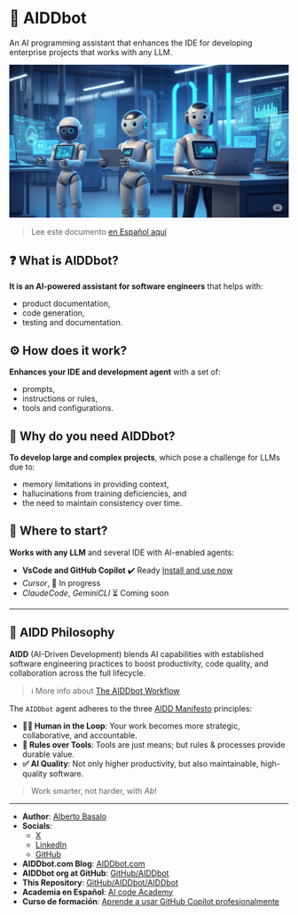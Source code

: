 # 🤖 AIDDbot

An AI programming assistant that enhances the IDE for developing enterprise projects that works with any LLM.

![AIDDbot coding agents](./docs/AIDD-bot.png)

> Lee este documento [en Español aquí](https://github.com/AIDDbot/AIDDbot/blob/main/README.es.md)

## ❓ What is AIDDbot?

**It is an AI-powered assistant for software engineers**  that helps with:

- product documentation, 
- code generation, 
- testing and documentation.

## ⚙️ How does it work?

**Enhances your IDE and development agent** with a set of:

- prompts,
- instructions or rules,
- tools and configurations.

## 🎯 Why do you need AIDDbot?

**To develop large and complex projects**, which pose a challenge for LLMs due to:

- memory limitations in providing context,
- hallucinations from training deficiencies, and
- the need to maintain consistency over time.

## 🚀 Where to start?

**Works with any LLM** and several IDE with AI-enabled agents:

- **VsCode and GitHub Copilot** ✔️ Ready [Install and use now](https://github.com/AIDDbot/AIDDbot/blob/main/docs/vscode_aiddbot.md)
- _Cursor_, 🚧 In progress
- _ClaudeCode_, _GeminiCLI_ ⏳ Coming soon

---

## 💭 AIDD Philosophy

**AIDD** (AI-Driven Development) blends AI capabilities with established software engineering practices to boost productivity, code quality, and collaboration across the full lifecycle.

> ℹ️ More info about [The AIDDbot Workflow](https://aiddbot.com/aiddbot-in-your-workflow)

The `AIDDbot` agent adheres to the three [AIDD Manifesto](https://aiddbot.com/aidd-manifesto) principles:

- **🧑‍💻 Human in the Loop**: Your work becomes more strategic, collaborative, and accountable.
- **🔧 Rules over Tools**: Tools are just means; but rules & processes provide durable value.
- **✅ AI Quality**: Not only higher productivity, but also maintainable, high-quality software.

> Work smarter, not harder, with _Ab_!

---

- **Author**: [Alberto Basalo](https://albertobasalo.dev)
- **Socials**:
  - [X](https://x.com/albertobasalo)
  - [LinkedIn](https://www.linkedin.com/in/albertobasalo/)
  - [GitHub](https://github.com/albertobasalo)
- **AIDDbot.com Blog**: [AIDDbot.com](https://aiddbot.com)
- **AIDDbot org at GitHub**: [GitHub/AIDDbot](https://github.com/AIDDbot)
- **This Repository**: [GitHub/AIDDbot/AIDDbot](https://github.com/AIDDbot/AIDDbot)
- **Academia en Español**: [AI code Academy](https://aicode.academy)
- **Curso de formación**: [Aprende a usar GitHub Copilot profesionalmente](https://aicode.academy/cursos/vs-code-copilot/)